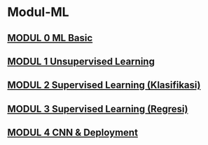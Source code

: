 # Modul-ML

## [MODUL 0 ML Basic](https://github.com/kcv-if/Modul-ML/tree/main/Modul%200)
## [MODUL 1 Unsupervised Learning](https://github.com/kcv-if/Modul-ML/tree/main/Modul%201)
## [MODUL 2 Supervised Learning (Klasifikasi)](https://github.com/kcv-if/Modul-ML/tree/main/Modul%202)
## [MODUL 3 Supervised Learning (Regresi)](https://github.com/kcv-if/Modul-ML/tree/main/Modul%203)
## [MODUL 4 CNN & Deployment](https://github.com/kcv-if/Modul-ML/tree/main/Modul%204)
